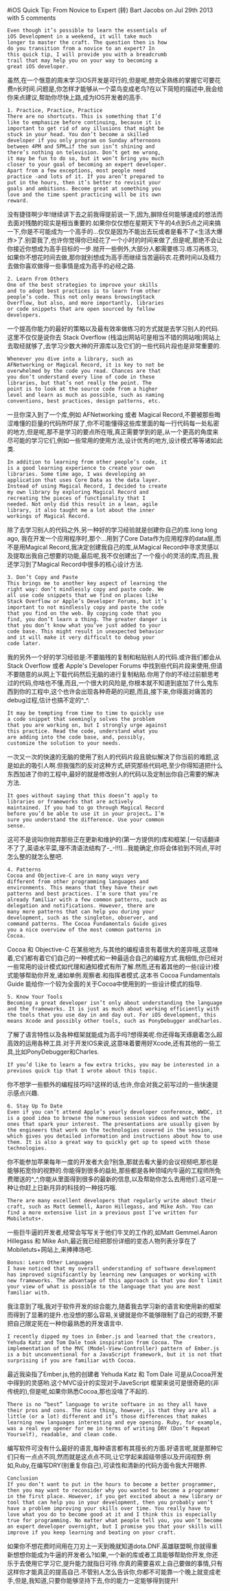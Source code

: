 #iOS Quick Tip: From Novice to Expert (转)
Bart Jacobs on Jul 29th 2013 with 5 comments

	Even though it’s possible to learn the essentials of 
	iOS Development in a weekend, it will take much 
	longer to master the craft. The question then is how 
	do you transition from a novice to an expert? In 
	this quick tip, I will provide you with a breadcrumb 
	trail that may help you on your way to becoming a 
	great iOS developer.

虽然,在一个惬意的周末学习IOS开发是可行的,但是呢,想完全熟练的掌握它可要花费n长时间.问题是,你怎样才能够从一个菜鸟变成老鸟?在以下简短的描述中,我会给你来点建议,帮助你尽快上路,成为IOS开发者的高手.


	1. Practice, Practice, Practice
	There are no shortcuts. This is something that I’d 
	like to emphasize before continuing, because it is 
	important to get rid of any illusions that might be 
	stuck in your head. You don’t become a skilled 
	developer if you only program on Sunday afternoons 
	between 4PM and 5PM…if the sun isn’t shining and 
	there’s nothing on television. Don’t get me wrong, 
	it may be fun to do so, but it won’t bring you much 
	closer to your goal of becoming an expert developer. 
	Apart from a few exceptions, most people need 
	practice -and lots of it. If you aren’t prepared to 
	put in the hours, then it’s better to revisit your 
	goals and ambitions. Become great at something you 
	love and the time spent practicing will be its own 
	reward.

没有捷径啊少年!继续讲下去之前我得提前说一下,因为,摒除任何能够速成的想法而去面对残酷的现实是相当重要的.如果你仅仅想在星期天下午的4点到5点之间来搞一下,你是不可能成为一个高手的...仅仅是因为不能出去玩或者是看不了<生活大爆炸>了.别耍我了,也许你觉得你已经花了一个小时的时间来做了,但是呢,那绝不会让你接近你想成为高手目标的一步.抛开一些例外,大部分人都需要练习.练习再练习,如果你不想花时间去做,那你就别想成为高手而继续当苦逼码农.花费时间以及精力去做你喜欢做得一些事情是成为高手的必经之路.

	2. Learn From Others
	One of the best strategies to improve your skills 
	and to adopt best practices is to learn from other 
	people’s code. This not only means browsingStack 
	Overflow, but also, and more importantly, libraries 
	or code snippets that are open sourced by fellow 
	developers.

一个提高你能力的最好的策略以及最有效率做练习的方式就是去学习别人的代码.这里不仅仅是说你去 Stack Overflow (栈溢出网站可是相当不错的网站哦)网站上去取经就够了,去学习少数大神的开源库以及它们的一些代码片段也是非常重要的.

	Whenever you dive into a library, such as 
	AFNetworking or Magical Record, it is key to not be 
	overwhelmed by the code you read. Chances are that 
	you don’t understand every line of code in these 
	libraries, but that’s not really the point. The 
	point is to look at the source code from a higher 
	level and learn as much as possible, such as naming 
	conventions, best practices, design patterns, etc.

一旦你深入到了一个库,例如 AFNetworking 或者 Magical Record,不要被那些晦涩难懂的巨量的代码所吓尿了,你不可能懂得这些库里面的每一行代码每一处私密的地方,但是呢,那不是学习的要点所在哦,真正需要学到的是,从一个更高的角度来尽可能的学习它们,例如一些常用的使用方法,设计优秀的地方,设计模式等等诸如此类.

	In addition to learning from other people’s code, it 
	is a good learning experience to create your own 
	libraries. Some time ago, I was developing an 
	application that uses Core Data as the data layer. 
	Instead of using Magical Record, I decided to create 
	my own library by exploring Magical Record and 
	recreating the pieces of functionality that I 
	needed. Not only did this result in a lean, agile 
	library, it also taught me a lot about the inner 
	workings of Magical Record.

除了去学习别人的代码之外,另一种好的学习经验就是创建你自己的库.long long ago, 我在开发一个应用程序时,那个...用到了Core Data作为应用程序的data层,而不是用Magical Record,我决定创建我自己的库,从Magical Record中寻求灵感以及提取出我自己想要的功能,最后呢,我不仅创建出了一个瘦小的灵活的库,而且,我还学习到了Magical Record中很多的核心设计方法.

	3. Don’t Copy and Paste
	This brings me to another key aspect of learning the 
	right way: don’t mindlessly copy and paste code. We 
	all use code snippets that we find on places like 
	Stack Overflow or Apple’s Developer Forums, but it’s 
	important to not mindlessly copy and paste the code 
	that you find on the web. By copying code that you 
	find, you don’t learn a thing. The greater danger is 
	that you don’t know what you’ve just added to your 
	code base. This might result in unexpected behavior 
	and it will make it very difficult to debug your 
	code later.

我的另外一个好的学习经验是:不要脑残的复制和粘贴别人的代码.或许我们都会从 Stack Overflow 或者 Apple's Developer Forums 中找到些代码片段来使用,但请不要随意的从网上下载代码然后无脑的进行复制粘贴.你用了你的不经过前额思考过的代码,你啥也不懂,而且,一个很大的风险是,你根本就不知道到底加了什么鬼东西到你的工程中,这个也许会出现各种奇葩的问题,而且,接下来,你得面对痛苦的debug过程,估计也搞不定的^_^.

	It may be tempting from time to time to quickly use 
	a code snippet that seemingly solves the problem 
	that you are working on, but I strongly urge against 
	this practice. Read the code, understand what you 
	are adding into the code base, and, possibly, 
	customize the solution to your needs.

一次又一次的快速的无脑的使用了别人的代码片段且貌似解决了你当前的难题,这是如此的吸引人啊.但我强烈的反对这种方式,研究那些代码吧,至少你得知道把什么东西加进了你的工程中,最好的就是修改别人的代码以及定制出你自己需要的解决方法.

	It goes without saying that this doesn’t apply to 
	libraries or frameworks that are actively 
	maintained. If you had to go through Magical Record 
	before you’d be able to use it in your project… I’m 
	sure you understand the difference. Use your common 
	sense.

这可不是说叫你抛弃那些正在更新和维护的(第一方提供的)库和框架.[一句话翻译不了了,英语水平菜,理不清语法结构了-_-!!!]...我能确定,你将会体验到不同点,平时怎么整的就怎么整吧.

	4. Patterns
	Cocoa and Objective-C are in many ways very 
	different from other programming languages and 
	environments. This means that they have their own 
	patterns and best practices. I’m sure that you’re 
	already familiar with a few common patterns, such as 
	delegation and notifications. However, there are 
	many more patterns that can help you during your 
	development, such as the singleton, observer, and 
	command patterns. The Cocoa Fundamentals Guide gives 
	you a nice overview of the most common patterns in 
	Cocoa.

Cocoa 和 Objective-C 在某些地方,与其他的编程语言有着很大的差异哦,这意味着,它们都有着它们自己的一种模式和一种最适合自己的编程方式.我相信,你已经对一些常用的设计模式如代理和通知模式有所了解.然而,还有着其他的一些(设计)模式能够帮助你开发,诸如单例.观察者.和指挥者模式.这本书 Cocoa Fundamentals Guide 能给你一个较为全面的关于Cocoa中使用到的一些设计模式的指导.

	5. Know Your Tools
	Becoming a great developer isn’t only about understanding the language and the frameworks. It is just as much about working efficiently with the tools that you use day in and day out. For iOS development, this means Xcode and possibly other tools, such as PonyDebugger andCharles.

了解了语言特性以及各种框架就能成为高手吗?想得美呢.你还得每天琢磨着怎么超高效的运用各种工具.对于开发IOS来说,这意味着要用好Xcode,还有其他的一些工具,比如PonyDebugger和Charles.

	If you’d like to learn a few extra tricks, you may be interested in a previous quick tip that I wrote about this topic.

你不想学一些额外的编程技巧吗?这样的话,也许,你会对我之前写过的一些快速提示感点兴趣.

	6. Stay Up To Date
	Even if you can’t attend Apple’s yearly developer conference, WWDC, it is a good idea to browse the numerous session videos and watch the ones that spark your interest. The presentations are usually given by the engineers that work on the technologies covered in the session, which gives you detailed information and instructions about how to use them. It is also a great way to quickly get up to speed with those technologies.

你不能参加苹果每年一度的开发者大会?别急,那就去看大量的会议视频吧,那也是能够拓宽你的视野的.你能得到很多的益处,那些都是各种领域内牛逼的工程师所免费赠送的^_^,你能从里面得到很多的最新的信息,以及帮助你怎么去用他们.这可是一种让你赶上日新月异的科技的一种技巧哦.

	There are many excellent developers that regularly write about their craft, such as Matt Gemmell, Aaron Hillegass, and Mike Ash. You can find a more extensive list in a previous post I’ve written for Mobiletuts+.

一些巨牛逼的开发者,经常会写写关于他们牛叉的工作的,如Matt Gemmel.Aaron Hillegass 和 Mike Ash,最近我已经把那份详细的变态人物列表分享在了Mobiletuts+网站上,来捧捧场吧.

	Bonus: Learn Other Languages
	I have noticed that my overall understanding of software development has improved significantly by learning new languages or working with new frameworks. The advantage of this approach is that you don’t limit your view of what is possible to the language that you are most familiar with.

我注意到了哦,我对于软件开发的综合能力,随着我去学习新的语言和使用新的框架而得到了显著的提升.也没想的那么容易,关键就是你不能够限制了自己的视野,不要把自己限定死在一种你最熟悉的开发语言中.

	I recently dipped my toes in Ember.js and learned that the creators, Yehuda Katz and Tom Dale took inspiration from Cocoa. The implementation of the MVC (Model-View-Controller) pattern of Ember.js is a bit unconventional for a JavaScript framework, but it is not that surprising if you are familiar with Cocoa.

最近我染指了Ember.js,他的创建者 Yehuda Katz 和 Tom Dale 可是从Cocoa开发中得到的灵感哟.这个MVC设计的实现对于JaveScript 框架来说可是很奇葩的(非传统的),但是呢,如果你熟悉Cocoa,那也没啥了不起的.

	There is no “best” language to write software in as they all have their pros and cons. The nice thing, however, is that they are all a little (or a lot) different and it’s those differences that makes learning new languages interesting and eye opening. Ruby, for example, was a real eye opener for me in terms of writing DRY (Don’t Repeat Yourself), readable, and clean code.

编写软件可没有什么最好的语言,每种语言都有其擅长的方面.好语言呢,就是那种它们只有一点点不同,然而就是这点点不同,让它学起来超级带感以及开阔视野.例如,Ruby,在编写DRY(别重复你自己),可读性和清新的代码方面令我大开眼界.

	Conclusion
	If you don’t want to put in the hours to become a better programmer, then you may want to reconsider why you wanted to become a programmer in the first place. However, if you get excited about a new library or tool that can help you in your development, then you probably won’t have a problem improving your skills over time. You really have to love what you do to become good at it and I think this is especially true for programming. No matter what people tell you, you won’t become an expert developer overnight, but I promise you that your skills will improve if you keep learning and beating on your craft.

如果你不想花费时间用在刀刃上一天到晚就知道dota.DNF.英雄联盟啊,你就得重新想想你能成为牛逼的开发者么?如果,一个新的库或者工具能够帮助你开发,你还乐于去使用它学习它,提升能力就指日可待.你真的需要喜欢上自己要做的事情,只有这样你才能真正的提高自己.不管别人怎么告诉你,你都不可能靠一个晚上就变成老手,但是,我知道,只要你能够坚持下去,你的能力一定能够得到提升!